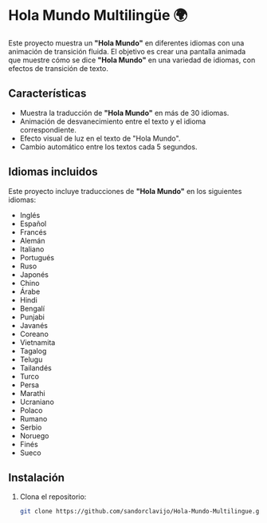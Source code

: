 # Hola Mundo Multilingüe 🌍

Este proyecto muestra un **"Hola Mundo"** en diferentes idiomas con una animación de transición fluida. El objetivo es crear una pantalla animada que muestre cómo se dice **"Hola Mundo"** en una variedad de idiomas, con efectos de transición de texto.

## Características

- Muestra la traducción de **"Hola Mundo"** en más de 30 idiomas.
- Animación de desvanecimiento entre el texto y el idioma correspondiente.
- Efecto visual de luz en el texto de "Hola Mundo".
- Cambio automático entre los textos cada 5 segundos.

## Idiomas incluidos

Este proyecto incluye traducciones de **"Hola Mundo"** en los siguientes idiomas:

- Inglés
- Español
- Francés
- Alemán
- Italiano
- Portugués
- Ruso
- Japonés
- Chino
- Árabe
- Hindi
- Bengalí
- Punjabi
- Javanés
- Coreano
- Vietnamita
- Tagalog
- Telugu
- Tailandés
- Turco
- Persa
- Marathi
- Ucraniano
- Polaco
- Rumano
- Serbio
- Noruego
- Finés
- Sueco

## Instalación

1. Clona el repositorio:

   ```bash
   git clone https://github.com/sandorclavijo/Hola-Mundo-Multilingue.git

